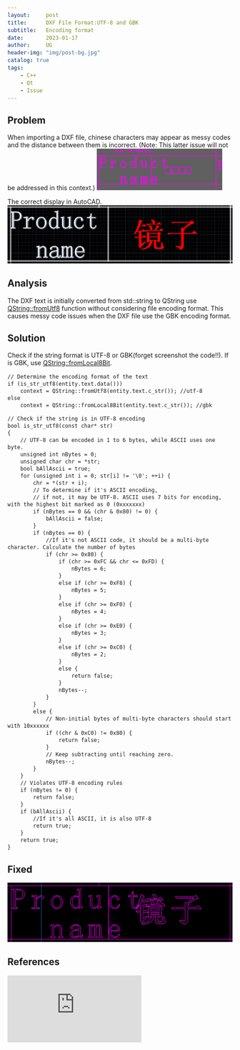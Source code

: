 ```yaml
---
layout:     post
title:      DXF File Format:UTF-8 and GBK
subtitle:   Encoding format
date:       2023-01-17
author:     UG
header-img: "img/post-bg.jpg"
catalog: true
tags:
    - C++ 
    - Qt
    - Issue
---
```


## Problem
When importing a DXF file, chinese characters may appear as messy codes and the distance between them is incorrect. (Note: This latter issue will not be addressed in this context.)
![image](/img/20230117/4.2.png) 

The correct display in AutoCAD.
![image](/img/20230117/4.1.png) 

## Analysis
The DXF text is initially converted from std::string to QString use [QString::fromUtf8](https://doc.qt.io/qt-6/qstring.html#fromUtf8-3) function without considering file encoding format. This causes messy code issues when the DXF file use the GBK encoding format.


## Solution
Check if the string format is UTF-8 or GBK(forget screenshot the code!!). If is GBK, use [QString::fromLocal8Bit](https://doc.qt.io/qt-6/qstring.html#fromLocal8Bit).
```
// Determine the encoding format of the text
if (is_str_utf8(entity.text.data()))
	context = QString::fromUtf8(entity.text.c_str()); //utf-8
else
	context = QString::fromLocal8Bit(entity.text.c_str()); //gbk
```

```
// Check if the string is in UTF-8 encoding
bool is_str_utf8(const char* str)
{
	// UTF-8 can be encoded in 1 to 6 bytes, while ASCII uses one byte.
	unsigned int nBytes = 0; 
	unsigned char chr = *str;
	bool bAllAscii = true;
	for (unsigned int i = 0; str[i] != '\0'; ++i) {
		chr = *(str + i);
		// To determine if it's ASCII encoding, 
		// if not, it may be UTF-8. ASCII uses 7 bits for encoding, with the highest bit marked as 0 (0xxxxxxx)
		if (nBytes == 0 && (chr & 0x80) != 0) {
			bAllAscii = false;
		}
		if (nBytes == 0) {
			//If it's not ASCII code, it should be a multi-byte character. Calculate the number of bytes
			if (chr >= 0x80) {
				if (chr >= 0xFC && chr <= 0xFD) {
					nBytes = 6;
				}
				else if (chr >= 0xF8) {
					nBytes = 5;
				}
				else if (chr >= 0xF0) {
					nBytes = 4;
				}
				else if (chr >= 0xE0) {
					nBytes = 3;
				}
				else if (chr >= 0xC0) {
					nBytes = 2;
				}
				else {
					return false;
				}
				nBytes--;
			}
		}
		else {
			// Non-initial bytes of multi-byte characters should start with 10xxxxxx
			if ((chr & 0xC0) != 0x80) {
				return false;
			}
			// Keep subtracting until reaching zero.
			nBytes--;
		}
	}
	// Violates UTF-8 encoding rules
	if (nBytes != 0) {
		return false;
	}
	if (bAllAscii) { 
		//If it's all ASCII, it is also UTF-8
		return true;
	}
	return true;
}
```

## Fixed
![image](/img/20230117/4.4.png) 

## References
![cnblogs](https://www.cnblogs.com/Toney-01-22/p/993529.html)
